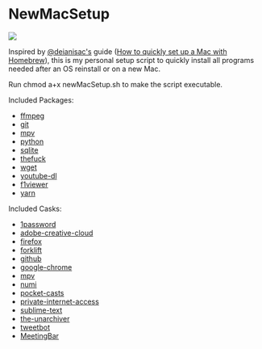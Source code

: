 # NewMacSetup

<img src="https://banastas.github.io/NewMacSetup/newMacSetup.png">

Inspired by [@deianisac's](https://medium.com/@deianisac) guide ([How to quickly set up a Mac with Homebrew](https://medium.com/@deianisac/how-to-quickly-set-up-a-mac-b9f89aed0dc)), this is my personal setup script to quickly install all programs needed after an OS reinstall or on a new Mac.

Run chmod a+x newMacSetup.sh to make the script executable.

Included Packages:
* [ffmpeg](https://github.com/FFmpeg/FFmpeg)
* [git](https://github.com/git/git)
* [mpv](https://github.com/mpv-player/mpv)
* [python](https://www.python.org/)
* [sqlite](https://www.sqlite.org/index.html)
* [thefuck](https://github.com/nvbn/thefuck)
* [wget](https://www.gnu.org/software/wget/)
* [youtube-dl](https://ytdl-org.github.io/youtube-dl/download.html)
* [f1viewer](https://github.com/SoMuchForSubtlety/f1viewer)
* [yarn](https://classic.yarnpkg.com/)

Included Casks:
* [1password](https://1password.com/)
* [adobe-creative-cloud](https://www.adobe.com/creativecloud.html)
* [firefox](https://www.mozilla.org/en-US/firefox/new/)
* [forklift](https://binarynights.com/)
* [github](https://desktop.github.com/)
* [google-chrome](https://www.google.com/chrome/)
* [mpv](https://mpv.io/)
* [numi](https://numi.app/)
* [pocket-casts](https://support.pocketcasts.com/article/desktop-app/)
* [private-internet-access](https://www.privateinternetaccess.com/pages/download)
* [sublime-text](https://www.sublimetext.com/3)
* [the-unarchiver](https://theunarchiver.com/)
* [tweetbot](https://tapbots.com/tweetbot/mac/)
* [MeetingBar](https://github.com/leits/MeetingBar)

